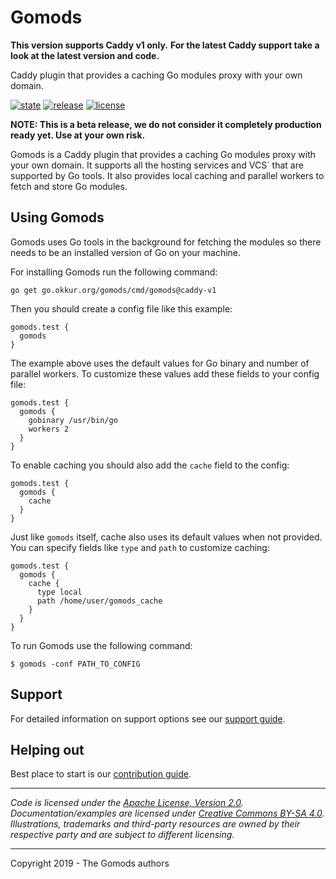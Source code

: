 # Gomods

**This version supports Caddy v1 only.**
**For the latest Caddy support take a look at the latest version and code.**

Caddy plugin that provides a caching Go modules proxy with your own domain.

 [![state](https://img.shields.io/badge/state-beta-blue.svg)]() [![release](https://img.shields.io/github/release/okkur/gomods.svg)](https://gomods.okkur.org/releases) [![license](https://img.shields.io/github/license/okkur/gomods.svg)](LICENSE)

**NOTE: This is a beta release, we do not consider it completely production ready yet. Use at your own risk.**

Gomods is a Caddy plugin that provides a caching Go modules proxy with your own domain.
It supports all the hosting services and VCS` that are supported by Go tools. It also provides local caching
and parallel workers to fetch and store Go modules.

## Using Gomods
Gomods uses Go tools in the background for fetching the modules so there needs to be an installed version of Go on your machine.

For installing Gomods run the following command:
```
go get go.okkur.org/gomods/cmd/gomods@caddy-v1
```

Then you should create a config file like this example:
```
gomods.test {
  gomods
}
```
The example above uses the default values for Go binary and number of parallel workers.
To customize these values add these fields to your config file:
```
gomods.test {
  gomods {
    gobinary /usr/bin/go
    workers 2
  }
}
```

To enable caching you should also add the `cache` field to the config:
```
gomods.test {
  gomods {
    cache
  }
}
```
Just like `gomods` itself, cache also uses its default values when not provided.
You can specify fields like `type` and `path` to customize caching:
```
gomods.test {
  gomods {
    cache {
      type local
      path /home/user/gomods_cache
    }
  }
}
```

To run Gomods use the following command:
```
$ gomods -conf PATH_TO_CONFIG
```


## Support
For detailed information on support options see our [support guide](/SUPPORT.md).

## Helping out
Best place to start is our [contribution guide](/CONTRIBUTING.md).

----

*Code is licensed under the [Apache License, Version 2.0](/LICENSE).*  
*Documentation/examples are licensed under [Creative Commons BY-SA 4.0](/docs/LICENSE).*  
*Illustrations, trademarks and third-party resources are owned by their respective party and are subject to different licensing.*

---

Copyright 2019 - The Gomods authors

